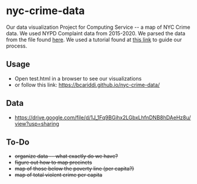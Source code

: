 # nyc-crime-data
Our data visualization Project for Computing Service -- a map of NYC Crime data. We used NYPD Complaint data from 2015-2020. We parsed the data from the file found [here](https://data.cityofnewyork.us/Public-Safety/NYPD-Complaint-Data-Historic/qgea-i56i). We used a tutorial found at [this link](https://towardsdatascience.com/new-to-data-visualization-start-with-new-york-city-107785f836ab) to guide our process.

## Usage
- Open test.html in a browser to see our visualizations
- or follow this link: https://bcariddi.github.io/nyc-crime-data/

## Data
- https://drive.google.com/file/d/1J_1Fq9BGihx2LGbxLhfnDNB8hDAeHz8u/view?usp=sharing

## To-Do
- ~~organize data -- what exactly do we have?~~
- ~~figure out how to map precincts~~
- ~~map of those below the poverty line (per capita?)~~
- ~~map of total violent crime per capita~~
